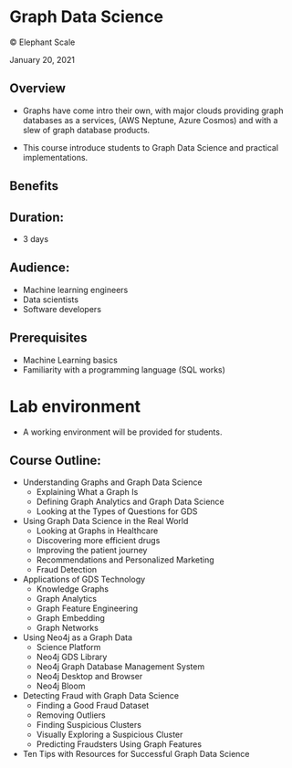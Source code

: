 # Graph Data Science
© Elephant Scale

January 20, 2021

## Overview

* Graphs have come intro their own, with major clouds providing graph databases as a services,
(AWS Neptune, Azure Cosmos) and with a slew of graph database products.

* This course introduce students to Graph Data Science and practical implementations. 

## Benefits

## Duration: 

* 3 days

## Audience: 
* Machine learning engineers
* Data scientists
* Software developers

## Prerequisites

* Machine Learning basics
* Familiarity with a programming language (SQL works)

# Lab environment

* A working environment will be provided for students.  

## Course Outline:

* Understanding Graphs and Graph Data Science 
    * Explaining What a Graph Is
    * Defining Graph Analytics and Graph Data Science
    * Looking at the Types of Questions for GDS
* Using Graph Data Science in the Real World
    * Looking at Graphs in Healthcare
    * Discovering more efficient drugs
    * Improving the patient journey
    * Recommendations and Personalized Marketing
    * Fraud Detection
* Applications of GDS Technology
    * Knowledge Graphs
    * Graph Analytics
    * Graph Feature Engineering
    * Graph Embedding
    * Graph Networks
* Using Neo4j as a Graph Data
    * Science Platform
    * Neo4j GDS Library
    * Neo4j Graph Database Management System
    * Neo4j Desktop and Browser
    * Neo4j Bloom
* Detecting Fraud with Graph Data Science
    * Finding a Good Fraud Dataset
    * Removing Outliers
    * Finding Suspicious Clusters
    * Visually Exploring a Suspicious Cluster
    * Predicting Fraudsters Using Graph Features
* Ten Tips with Resources for Successful Graph Data Science